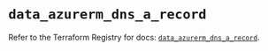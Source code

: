 # `data_azurerm_dns_a_record`

Refer to the Terraform Registry for docs: [`data_azurerm_dns_a_record`](https://registry.terraform.io/providers/hashicorp/azurerm/3.110.0/docs/data-sources/dns_a_record).
